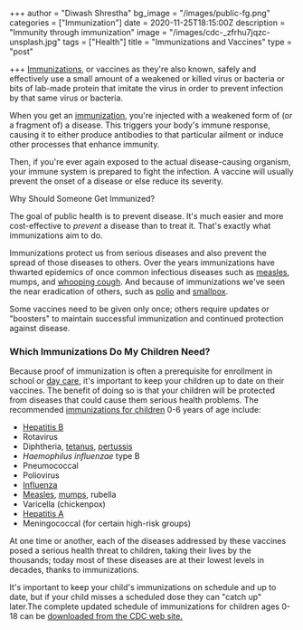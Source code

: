 +++
author = "Diwash Shrestha"
bg_image = "/images/public-fg.png"
categories = ["Immunization"]
date = 2020-11-25T18:15:00Z
description = "Immunity through immunization"
image = "/images/cdc-_zfrhu7jqzc-unsplash.jpg"
tags = ["Health"]
title = "Immunizations and Vaccines"
type = "post"

+++
[Immunizations](https://www.webmd.com/vaccines/default.htm), or vaccines as they're also known, safely and effectively use a small amount of a weakened or killed virus or bacteria or bits of lab-made protein that imitate the virus in order to prevent infection by that same virus or bacteria.

When you get an [immunization](https://www.webmd.com/children/healthtool-childhood-immunizations-guide), you're injected with a weakened form of (or a fragment of) a disease. This triggers your body's immune response, causing it to either produce antibodies to that particular ailment or induce other processes that enhance immunity.

Then, if you're ever again exposed to the actual disease-causing organism, your immune system is prepared to fight the infection. A vaccine will usually prevent the onset of a disease or else reduce its severity.

Why Should Someone Get Immunized?

The goal of public health is to prevent disease. It's much easier and more cost-effective to _prevent_ a disease than to treat it. That's exactly what immunizations aim to do.

Immunizations protect us from serious diseases and also prevent the spread of those diseases to others. Over the years immunizations have thwarted epidemics of once common infectious diseases such as [measles](https://www.webmd.com/children/vaccines/measles-faq), mumps, and [whooping cough](https://www.webmd.com/children/whooping-cough-symptoms-treatment). And because of immunizations we've seen the near eradication of others, such as [polio](https://www.webmd.com/children/vaccines/polio-vaccine-ipv) and [smallpox](https://www.webmd.com/a-to-z-guides/smallpox-causes-treatment).

Some vaccines need to be given only once; others require updates or "boosters" to maintain successful immunization and continued protection against disease.

### Which Immunizations Do My Children Need?

Because proof of immunization is often a prerequisite for enrollment in school or [day care](https://www.webmd.com/baby/choosing-child-care), it's important to keep your children up to date on their vaccines. The benefit of doing so is that your children will be protected from diseases that could cause them serious health problems. The recommended [immunizations for children](https://www.webmd.com/children/vaccines/default.htm) 0-6 years of age include:

* [Hepatitis B](https://www.webmd.com/hepatitis/hepb-guide/default.htm)
* Rotavirus
* Diphtheria, [tetanus](https://www.webmd.com/children/vaccines/understanding-tetanus-basics), [pertussis](https://www.webmd.com/children/pertussis-whooping-cough-10/slideshow-prevent-pertussis)
* _Haemophilus influenzae_ type B
* Pneumococcal
* Poliovirus
* [Influenza](https://www.webmd.com/cold-and-flu/default.htm)
* [Measles](https://www.webmd.com/children/vaccines/video/measles-on-a-comeback), [mumps](https://www.webmd.com/children/ss/slideshow-childhood-illnesses-to-know), rubella
* Varicella (chickenpox)
* [Hepatitis A](https://www.webmd.com/hepatitis/hepa-guide/default.htm)
* Meningococcal (for certain high-risk groups)

At one time or another, each of the diseases addressed by these vaccines posed a serious health threat to children, taking their lives by the thousands; today most of these diseases are at their lowest levels in decades, thanks to immunizations.

It's important to keep your child's immunizations on schedule and up to date, but if your child misses a scheduled dose they can "catch up" later.The complete updated schedule of immunizations for children ages 0-18 can be [downloaded from the CDC web site.](https://www.cdc.gov/vaccines/schedules/index.html)
